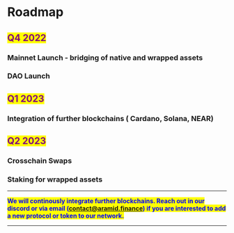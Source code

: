 # Roadmap

## <mark style="color:purple;">**Q4 2022**</mark>

### **Mainnet Launch - bridging of native and wrapped assets**

### **DAO Launch**

## <mark style="color:purple;">**Q1 2023**</mark>

### **Integration of further blockchains ( Cardano, Solana, NEAR)**&#x20;

## <mark style="color:purple;">**Q2 2023**</mark>

### **Crosschain Swaps**&#x20;

### Staking for wrapped assets

****

<mark style="color:blue;">**We will continously integrate further blockchains. Reach out in our discord or via email (contact@aramid.finance) if you are interested to add a new protocol or token to our network.**</mark>&#x20;

****
